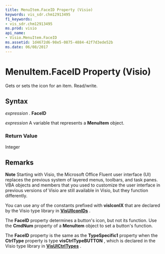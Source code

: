 ```yaml
---
title: MenuItem.FaceID Property (Visio)
keywords: vis_sdr.chm12913495
f1_keywords:
- vis_sdr.chm12913495
ms.prod: visio
api_name:
- Visio.MenuItem.FaceID
ms.assetid: 1d4672d6-98e5-0875-4884-42f7d3ede52b
ms.date: 06/08/2017
---
```



# MenuItem.FaceID Property (Visio)

Gets or sets the icon for an item. Read/write.


## Syntax

 _expression_ . **FaceID**

 _expression_ A variable that represents a **MenuItem** object.


### Return Value

Integer


## Remarks


 **Note**  Starting with Visio, the Microsoft Office Fluent user interface (UI) replaces the previous system of layered menus, toolbars, and task panes. VBA objects and members that you used to customize the user interface in previous versions of Visio are still available in Visio, but they function differently.

You can use any of the constants prefixed with  **visIconIX** that are declared by the Visio type library in **[VisUIIconIDs](visuiiconids-enumeration-visio.md)** .

The  **FaceID** property determines a button's icon, but not its function. Use the **CmdNum** property of a **MenuItem** object to set a button's function.

The  **FaceID** property is the same as the **TypeSpecific1** property when the **CtrlType** property is type **visCtrlTypeBUTTON** , which is declared in the Visio type library in **[VisUICtrlTypes](visuictrltypes-enumeration-visio.md)** .


